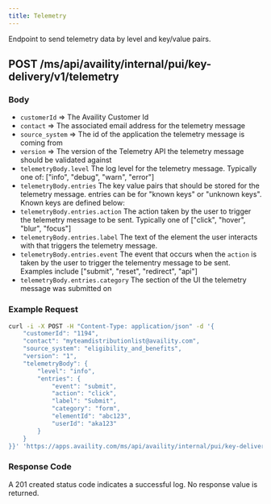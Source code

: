 ```yaml
---
title: Telemetry
---
```


Endpoint to send telemetry data by level and key/value pairs.

## POST /ms/api/availity/internal/pui/key-delivery/v1/telemetry

### Body

- `customerId` => The Availity Customer Id
- `contact` => The associated email address for the telemetry message
- `source_system` => The id of the application the telemetry message is coming from
- `version` => The version of the Telemetry API the telemetry message should be validated against
- `telemetryBody.level` The log level for the telemetry message. Typically one of: ["info", "debug", "warn", "error"]
- `telemetryBody.entries` The key value pairs that should be stored for the telemetry message. entries can be for "known keys" or "unknown keys". Known keys are defined below:
- `telemetryBody.entries.action` The action taken by the user to trigger the telemetry message to be sent. Typically one of ["click", "hover", "blur", "focus"]
- `telemetryBody.entries.label` The text of the element the user interacts with that triggers the telemetry message.
- `telemetryBody.entries.event` The event that occurs when the `action` is taken by the user to trigger the telementry message to be sent. Examples include ["submit", "reset", "redirect", "api"]
- `telemetryBody.entries.category` The section of the UI the telemetry message was submitted on

### Example Request

```bash
curl -i -X POST -H "Content-Type: application/json" -d '{
    "customerId": "1194",
    "contact": "myteamdistributionlist@availity.com",
    "source_system": "eligibility_and_benefits",
    "version": "1",
    "telemetryBody": {
        "level": "info",
        "entries": {
            "event": "submit",
            "action": "click",
            "label": "Submit",
            "category": "form",
            "elementId": "abc123",
            "userId": "aka123"
        }
    }
}}' 'https://apps.availity.com/ms/api/availity/internal/pui/key-delivery/v1/telemetry'
```

### Response Code

A 201 created status code indicates a successful log. No response value is returned.

